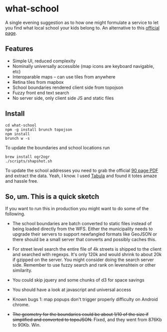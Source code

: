 what-school
===========

A single evening suggestion as to how one might formulate a service to let you find what local school your kids belong to. An alternative to this [official page](http://www.utdanningsetaten.oslo.kommune.no/skoletilhoerighet/).

## Features

- Simple UI, reduced complexity
- Nominally universally accessible (map icons are keyboard navigable, etc)
- Interoparable maps – can use tiles from anywhere
- Retina tiles from mapbox
- School boundaries rendered client side from topojson
- Fuzzy front end text search
- No server side, only client side JS and static files

## Install

```
cd what-school
npm -g install brunch topojson
npm install
brunch w -s
```

To update the boundaries and school locations run
```
brew install ogr2ogr
./scripts/shapshot.sh
```

To update the school addresses you need to grab the official [90 page PDF](http://www.utdanningsetaten.oslo.kommune.no/getfile.php/utdanningsetaten%20%28UDE%29/Internett%20%28UDE%29/ASA/Dokumenter/Alfabetisk%20gateregister%20skoletilh%C3%B8righet%20per%20112013.pdf) and extract the data. Yeah, I know. I used [Tabula](http://tabula.nerdpower.org/) and found it totes amaze and hassle free.

## So, um. This is a quick sketch

If you want to run this in production you might want to do some of the following.

- The school boundaries are batch converted to static files instead of being loaded directly from the WFS. Either the municipality needs to upgrade their servers to support newfangled formats like GeoJSON or there should be a small server that converts and possibly caches this.

- For street level search the entire file of 4k streets is shipped to the client and searched with regexps. It's only 120k and would shrink to about 20k if gzipped on the server. You might consider doing the search server side. Remember to use fuzzy search and rank on levenshtein or other similarity.

- You could skip jquery and some chunks of d3 for space savings

- You should have a look at javascript and universal access

- Known bugs 1: map popups don't trigger properly difficulty on Android chrome.


- ~~The geometry for the boundaries could be about 1/10 of the size if simplified and converted to topoJSON.~~ Fixed, and they went from 876Kb to 90Kb. Win.

